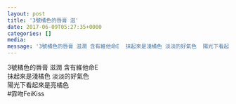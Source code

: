 ```yaml
---
layout: post
title: '3號橘色的唇膏 滋' 
date: 2017-06-09T05:27:35+0000 
categories: [] 
media:
message: '3號橘色的唇膏 滋潤 含有維他命E  抹起來是淺橘色 淡淡的好氣色  陽光下看起來是亮橘色  霏吻FeiKiss'  
---
```


3號橘色的唇膏 滋潤 含有維他命E  
抹起來是淺橘色 淡淡的好氣色  
陽光下看起來是亮橘色  
#霏吻FeiKiss


 

